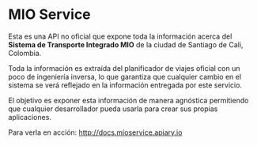 # MIO Service

Esta es una API no oficial que expone toda la información acerca del **Sistema de Transporte Integrado MIO** de la 
ciudad de Santiago de Cali, Colombia.

Toda la información es extraída del planificador de viajes oficial con un 
poco de ingeniería inversa, lo que garantiza que cualquier cambio en el sistema se verá reflejado en la información 
entregada por este servicio.

El objetivo es exponer esta información de manera agnóstica permitiendo que cualquier 
desarrollador pueda usarla para crear sus propias aplicaciones.

Para verla en acción:
http://docs.mioservice.apiary.io
